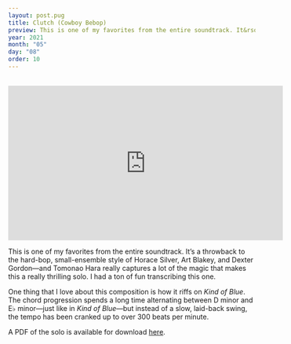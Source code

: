 ```yaml
---
layout: post.pug
title: Clutch (Cowboy Bebop)
preview: This is one of my favorites from the entire soundtrack. It&rsquo;s a throwback to the hard-bop, small-ensemble style of Horace Silver, Art Blakey, and Dexter Gordon&mdash;and Tomonao Hara really captures a lot of the magic&hellip;
year: 2021
month: "05"
day: "08"
order: 10
---
```

<br>
<iframe class="video" width="560" height="315" src="https://www.youtube.com/embed/KwcADq_Idc4" title="YouTube video player" frameborder="0" allow="accelerometer; autoplay; clipboard-write; encrypted-media; gyroscope; picture-in-picture" allowfullscreen></iframe>
<br>

This is one of my favorites from the entire soundtrack. It&rsquo;s a throwback to the hard-bop, small-ensemble style of Horace Silver, Art Blakey, and Dexter Gordon&mdash;and Tomonao Hara really captures a lot of the magic that makes this a really thrilling solo. I had a ton of fun transcribing this one.

One thing that I love about this composition is how it riffs on _Kind of Blue_. The chord progression spends a long time alternating between D minor and <span class="flat">E&flat;</span> minor&mdash;just like in _Kind of Blue_&mdash;but instead of a slow, laid-back swing, the tempo has been cranked up to over 300 beats per minute.

A PDF of the solo is available for download [here](clutch-trumpet-solo-transcription-b-flat.pdf).
